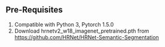 ## Pre-Requisites
1. Compatible with Python 3, Pytorch 1.5.0
2. Download hrnetv2_w18_imagenet_pretrained.pth from https://github.com/HRNet/HRNet-Semantic-Segmentation
